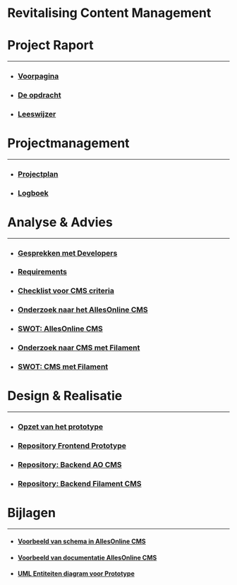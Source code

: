 # Revitalising Content Management
# Project Raport
---

* ### [Voorpagina](ProjectRaport/Voorpagina.md)
* ### [De opdracht](ProjectRaport/Opdracht.md)
* ### [Leeswijzer](ProjectRaport/Leeswijzer.md)

# Projectmanagement
---

* ### [Projectplan](Projectmanagement/Projectplan.md)
* ### [Logboek](Projectmanagement/Logboek.md)

# Analyse & Advies
---

* ### [Gesprekken met Developers](AnalyseAdvies/GesprekkenMetDevelopers.md)
* ### [Requirements](AnalyseAdvies/Requirements.md)
* ### [Checklist voor CMS criteria](AnalyseAdvies/ChecklistVoorCMSCriteria)
* ### [Onderzoek naar het AllesOnline CMS](AnalyseAdvies/OnderzoekNaarHetAOCms.md)
* ### [SWOT: AllesOnline CMS](SwotAOCms.md)
* ### [Onderzoek naar CMS met Filament](AnalyseAdvies/OnderzoekNaarCMSMetFilament.md)
* ### [SWOT: CMS met Filament](AnalyseAdvies/SwotFilamentCms.md)

# Design & Realisatie
---

* ### [Opzet van het prototype](DesignRealisatie/OpzetVanHetPrototype.md)
* ### [Repository Frontend Prototype](https://github.com/Quitzchell/graduation-frontend)
* ### [Repository: Backend AO CMS](https://github.com/Quitzchell/graduation-ao-cms/)
* ### [Repository: Backend Filament CMS](https://github.com/Quitzchell/graduation-filament-cms)
 
# Bijlagen
---

* #### [Voorbeeld van schema in AllesOnline CMS](Bijlagen/VoorbeeldAllesOnlineCmsSchema.md)
* #### [Voorbeeld van documentatie AllesOnline CMS](Bijlagen/VoorbeeldVanDocumentatieAllesOnlineCMS.md)
* #### [UML Entiteiten diagram voor Prototype](Bijlagen/UmlEntiteitenDiagramPrototype.md)
